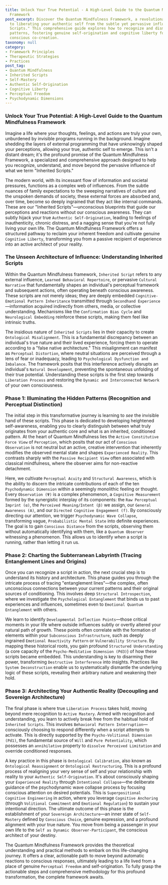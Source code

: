 ```yaml
---
title: Unlock Your True Potential - A High-Level Guide to the Quantum Mindfulness
  Framework
post_excerpt: Discover the Quantum Mindfulness Framework, a revolutionary approach
  to liberating your authentic self from the subtle yet pervasive influence of "Inherited
  Scripts." This comprehensive guide explores how to recognize and dismantle unconscious
  patterns, fostering genuine self-origination and cognitive liberty for a life of
  conscious co-creation.
taxonomy: null
category:
- Framework Principles
- Therapeutic Strategies
- Practices
post_tag:
- Quantum Mindfulness
- Inherited Scripts
- Self-Mastery
- Authentic Self-Origination
- Cognitive Liberty
- Perceptual Freedom
- Psychodynamic Dimensions
---
```

### Unlock Your True Potential: A High-Level Guide to the Quantum Mindfulness Framework

Imagine a life where your thoughts, feelings, and actions are truly your own, unburdened by invisible programs running in the background. Imagine shedding the layers of external programming that have unknowingly shaped your perceptions, allowing your true, authentic self to emerge. This isn't a distant dream; it's the profound promise of the Quantum Mindfulness Framework, a specialized and comprehensive approach designed to help you recognize, understand, and move beyond the pervasive influence of what we term "Inherited Scripts."

The modern world, with its incessant flow of information and societal pressures, functions as a complex web of influences. From the subtle nuances of family expectations to the sweeping narratives of culture and the unspoken demands of society, these external forces are absorbed and, over time, become so deeply ingrained that they act like internal commands. These are our "Inherited Scripts"—unconscious blueprints that guide our perceptions and reactions without our conscious awareness. They can subtly hijack your true `Authentic Self-Origination`, leading to feelings of inauthenticity, chronic distress, and a nagging sense that you're not fully living your own life. The Quantum Mindfulness Framework offers a structured pathway to reclaim your inherent freedom and cultivate genuine `Cognitive Liberty`, transforming you from a passive recipient of experience into an active architect of your reality.

### The Unseen Architecture of Influence: Understanding Inherited Scripts

Within the Quantum Mindfulness framework, `Inherited Script` refers to any external influence, `Learned Behavioral Repertoire`, or pervasive `Cultural Narrative` that fundamentally shapes an individual's perceptual framework and subsequent actions, often operating beneath conscious awareness. These scripts are not merely ideas; they are deeply embedded `Cognitive-Emotional Pattern Inheritance` transmitted through `Secondhand Experience`—information acquired indirectly from others, media, or collective understanding. Mechanisms like the `Confirmation Bias Cycle` and `Neurological Embedding` reinforce these scripts, making them feel like intrinsic truths.

The insidious nature of `Inherited Scripts` lies in their capacity to create `Ontological Misalignment`. This is a fundamental discrepancy between an individual's true nature and their lived experience, forcing them to operate according to a "false native architecture." This misalignment can manifest as `Perceptual Distortion`, where neutral situations are perceived through a lens of fear or inadequacy, leading to `Psychological Dysfunction and Imbalance`. The framework posits that this interference actively disrupts an individual's `Natural Development`, preventing the spontaneous unfolding of their true potential. Understanding these scripts is the first step towards `Liberation Process` and restoring the `Dynamic and Interconnected Network` of your own consciousness.

### Phase 1: Illuminating the Hidden Patterns (Recognition and Perceptual Distinction)

The initial step in this transformative journey is learning to *see* the invisible hand of these scripts. This phase is dedicated to developing heightened self-awareness, enabling you to clearly distinguish between what truly originates from your authentic core and what is an inherited, conditioned pattern. At the heart of Quantum Mindfulness lies the `Active Constitutive Force View` of `Perception`, which posits that our act of `Conscious Observation` is not neutral but an active, creative intervention that inherently modifies the observed mental state and shapes `Experienced Reality`. This contrasts sharply with the `Passive Recipient View` often associated with classical mindfulness, where the observer aims for non-reactive detachment.

Here, we cultivate `Perceptual Acuity` and `Structural Awareness`, which is the ability to discern the intricate contributions of each of the ten `Psychodynamic Dimension` within a seemingly monolithic feeling or thought. Every `Observation (Ψ)` is a complex phenomenon, a `Cognitive Measurement` formed by the synergistic interplay of its components: the `Raw Perceptual Imprint (α)`, the `Perceived Meaning/Intent (β)` we assign, our `General Awareness (A)`, and our `Directed Cognitive Engagement (f)`. By consciously directing our attention, we trigger `Psychodynamic Wave Collapse`, transforming vague, `Probabilistic Mental State` into definite experiences. The goal is to gain `Conscious Distance` from the scripts, observing them without automatically identifying with them, like a `Quantum Observer` witnessing a phenomenon. This allows us to identify *when* a script is running, rather than letting it run us.

### Phase 2: Charting the Subterranean Labyrinth (Tracing Entanglement Lines and Origins)

Once you can recognize a script in action, the next crucial step is to understand its history and architecture. This phase guides you through the intricate process of tracing "entanglement lines"—the complex, often unconscious connections between your current patterns and their original sources of conditioning. This involves deep `Structural Introspection`, where we investigate the `Psychological Entanglement` that binds us to past experiences and influences, sometimes even to `Emotional Quantum Entanglement` with others.

We learn to identify `Developmental Inflection Points`—those critical moments in your life where outside influences subtly or overtly altered your natural path of growth. These points often correlate with the formation of elements within your `Subconscious Infrastructure`, such as deeply ingrained `Emotional Reactivity Pattern` or `Vulnerability Structure`. By mapping these historical roots, you gain profound `Structured Understanding` (a core capacity of the `Psycho-Meditative Dimension (Pd3)`) of how these scripts became embedded. This understanding is key to disarming their power, transforming `Destructive Interference` into insights. Practices like `System Deconstruction` enable us to systematically dismantle the underlying logic of these scripts, revealing their arbitrary nature and weakening their hold.

### Phase 3: Architecting Your Authentic Reality (Decoupling and Sovereign Architecture)

The final phase is where true `Liberation Process` takes hold, moving beyond mere recognition to `Active Mastery`. Armed with recognition and understanding, you learn to actively break free from the habitual hold of `Inherited Scripts`. This involves `Behavioral Pattern Interruption`—consciously choosing to respond differently when a script attempts to activate. This is directly supported by the `Psycho-Volitional Dimension (Pd1)`, the fundamental source of `Will` and `Pure Potentiality`, which possesses an `annihilative` property to `dissolve Perceived Limitation` and override conditioned responses.

A key practice in this phase is `Ontological Calibration`, also known as `Ontological Reassignment` or `Ontological Restructuring`. This is a profound process of realigning your very sense of self and your relationship with reality to your `Authentic Self-Origination`. It's about consciously shaping your `Experienced Reality` through `Intentional Collapse`—the deliberate guidance of the psychodynamic wave collapse process by focusing conscious attention on desired potentials. This is `Superpositional Cognitive Engineering` in action, where you leverage `Cognitive Anchoring` (through `Volitional Commitment` and `Emotional Regulation`) to sustain your intentional direction. The ultimate outcome of this phase is the establishment of your `Sovereign Architecture`—an inner state of `Self-Mastery` defined by `Conscious Choice`, genuine expression, and a profound alignment with your true nature. You move from being a passenger in your own life to the `Self as Dynamic Observer-Participant`, the conscious architect of your destiny.

The Quantum Mindfulness Framework provides the theoretical understanding and practical methods to embark on this life-changing journey. It offers a clear, actionable path to move beyond automatic reactions to conscious responses, ultimately leading to a life lived from a place of genuine `Perceptual Freedom` and self-origination. To fully grasp the actionable steps and comprehensive methodology for this profound transformation, the complete framework awaits.